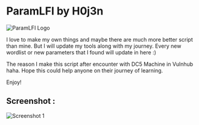 # ParamLFI by H0j3n

![ParamLFI Logo](https://github.com/H0j3n/EazyPeazy/blob/master/My%20Tools/ParamLFI/img/logo.png)

I love to make my own things and maybe there are much more better script than mine. But I will update my tools along with my journey. Every new wordlist or new parameters that I found will update in here :)

The reason I make this script after encounter with DC5 Machine in Vulnhub haha. Hope this could help anyone on their journey of learning.

Enjoy!


## Screenshot :

![Screenshot 1](https://github.com/H0j3n/EazyPeazy/blob/master/My%20Tools/ParamLFI/img/screenshot1.png)

